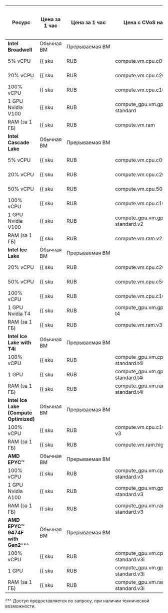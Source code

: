 | Ресурс | Цена за 1 час | Цена за 1 час | Цена с CVoS на 6 месяцев | Цена с CVoS на 1 год |
| --- | --- | --- | --- | --- |
| **Intel Broadwell** | Обычная ВМ | Прерываемая&nbsp;ВМ | | |
| 5% vCPU | {{ sku|RUB|compute.vm.cpu.c05|string }} | {{ sku|RUB|compute.vm.cpu.c05.preemptible|string }} | − | − |
| 20% vCPU | {{ sku|RUB|compute.vm.cpu.c20|string }} | {{ sku|RUB|compute.vm.cpu.c20.preemptible|string }} | − | − |
| 100% vCPU | {{ sku|RUB|compute.vm.cpu.c100|string }} | {{ sku|RUB|compute.vm.cpu.c100.preemptible|string }} | − | − |
| 1 GPU Nvidia V100 | {{ sku|RUB|compute_gpu.vm.gpu.gpu-standard|string }} | {{ sku|RUB|compute_gpu.vm.gpu.gpu-standard.preemptible|string }} | − | − |
| RAM (за 1 ГБ) | {{ sku|RUB|compute.vm.ram|string }} | {{ sku|RUB|compute.vm.ram.preemptible|string }} | − | − |
| **Intel Cascade Lake** | Обычная ВМ | Прерываемая&nbsp;ВМ | | |
| 5% vCPU | {{ sku|RUB|compute.vm.cpu.c05.v2|string }} | {{ sku|RUB|compute.vm.cpu.c05.preemptible.v2|string }} | − | − |
| 20% vCPU | {{ sku|RUB|compute.vm.cpu.c20.v2|string }} | {{ sku|RUB|compute.vm.cpu.c20.preemptible.v2|string }} | − | − |
| 50% vCPU | {{ sku|RUB|compute.vm.cpu.50.v2|string }} | {{ sku|RUB|compute.vm.cpu.c50.preemptible.v2|string }} | − | − |
| 100% vCPU | {{ sku|RUB|compute.vm.cpu.c100.v2|string }} | {{ sku|RUB|compute.vm.cpu.c100.preemptible.v2|string }} | {{ sku|RUB|v1.commitment.selfcheckout.m6.compute.vm.cpu.c100.standard.v2|string }} | {{ sku|RUB|v1.commitment.selfcheckout.y1.compute.vm.cpu.c100.standard.v2|string }} |
| 1 GPU Nvidia V100 | {{ sku|RUB|compute_gpu.vm.gpu.gpu-standard.v2|string }} | {{ sku|RUB|compute_gpu.vm.gpu.gpu-standard.preemptible.v2|string }} | − | − |
| RAM (за 1 ГБ) | {{ sku|RUB|compute.vm.ram.v2|string }} | {{ sku|RUB|compute.vm.ram.preemptible.v2|string }} | {{ sku|RUB|v1.commitment.selfcheckout.m6.compute.vm.ram.standard.v2|string }} | {{ sku|RUB|v1.commitment.selfcheckout.y1.compute.vm.ram.standard.v2|string }} |
| **Intel Ice Lake** | Обычная ВМ | Прерываемая&nbsp;ВМ | | |
| 20% vCPU | {{ sku|RUB|compute.vm.cpu.c20.v3|string }} | {{ sku|RUB|compute.vm.cpu.c20.preemptible.v3|string }} | − | − |
| 50% vCPU | {{ sku|RUB|compute.vm.cpu.c50.v3|string }} | {{ sku|RUB|compute.vm.cpu.c50.preemptible.v3|string }} | − | − |
| 100% vCPU | {{ sku|RUB|compute.vm.cpu.c100.v3|string }} | {{ sku|RUB|compute.vm.cpu.c100.preemptible.v3|string }} | {{ sku|RUB|v1.commitment.selfcheckout.m6.compute.vm.cpu.c100.standard.v3|string }} | {{ sku|RUB|v1.commitment.selfcheckout.y1.compute.vm.cpu.c100.standard.v3|string }} |
| 1 GPU Nvidia T4 | {{ sku|RUB|compute_gpu.vm.gpu.standard.v3-t4|string }} | {{ sku|RUB|compute_gpu.vm.gpu.standard.v3-t4.preemptible|string }} | − | − |
| RAM (за 1 ГБ) | {{ sku|RUB|compute.vm.ram.v3|string }} | {{ sku|RUB|compute.vm.ram.preemptible.v3|string }} | {{ sku|RUB|v1.commitment.selfcheckout.m6.compute.vm.ram.standard.v3|string }} | {{ sku|RUB|v1.commitment.selfcheckout.y1.compute.vm.ram.standard.v3|string }} |
| **Intel Ice Lake with T4i** | Обычная ВМ | Прерываемая&nbsp;ВМ | | |
| 100% vCPU | {{ sku|RUB|compute_gpu.vm.cpu.c100.gpu-standard.t4i|string }} | {{ sku|RUB|compute_gpu.vm.cpu.c100.gpu-standard.preemptible.t4i|string }} | - | - |
| 1 GPU | {{ sku|RUB|compute_gpu.vm.gpu.gpu-standard.t4i|string }} | {{ sku|RUB|compute_gpu.vm.gpu.gpu-standard.preemptible.t4i|string }} | - | - |
| RAM (за 1 ГБ) | {{ sku|RUB|compute_gpu.vm.ram.gpu-standard.t4i|string }} | {{ sku|RUB|compute_gpu.vm.ram.gpu-standard.preemptible.t4i|string }} | - | - |
| **Intel Ice Lake (Compute Optimized)** | Обычная ВМ | Прерываемая&nbsp;ВМ | | |
| 100% vCPU | {{ sku|RUB|compute.vm.cpu.c100.highfreq-v3|string }} | - | − | − |
| RAM (за 1 ГБ) | {{ sku|RUB|compute.vm.ram.highfreq-v3|string }} | - | − | − |
| **AMD EPYC™** | Обычная ВМ | Прерываемая&nbsp;ВМ | | |
| 100% vCPU | {{ sku|RUB|compute_gpu.vm.cpu.c100.gpu-standard.v3|string }} | {{ sku|RUB|compute_gpu.vm.cpu.c100.gpu-standard.preemptible.v3|string }} | − | − |
| 1 GPU Nvidia A100 | {{ sku|RUB|compute_gpu.vm.gpu.gpu-standard.v3|string }} | {{ sku|RUB|compute_gpu.vm.gpu.gpu-standard.preemptible.v3|string }} | − | − |
| RAM (за 1 ГБ) | {{ sku|RUB|compute_gpu.vm.ram.gpu-standard.v3|string }} | {{ sku|RUB|compute_gpu.vm.ram.gpu-standard.preemptible.v3|string }} | − | − |
| **AMD EPYC™ 9474F with Gen2**^*^ | Обычная ВМ | Прерываемая&nbsp;ВМ | | |
| 100% vCPU | {{ sku|RUB|compute_gpu.vm.cpu.c100.gpu-standard.v3i|string }} | {{ sku|RUB|compute_gpu.vm.cpu.c100.gpu-standard.preemptible.v3i|string }} | - | - |
| 1 GPU | {{ sku|RUB|compute_gpu.vm.gpu.gpu-standard.v3i|string }} | {{ sku|RUB|compute_gpu.vm.gpu.gpu-standard.preemptible.v3i|string }} | - | - |
| RAM (за 1 ГБ) | {{ sku|RUB|compute_gpu.vm.ram.gpu-standard.v3i|string }} | {{ sku|RUB|compute_gpu.vm.ram.gpu-standard.preemptible.v3i|string }} | - | - |

^*^ Доступ предоставляется по запросу, при наличии технической возможности.


